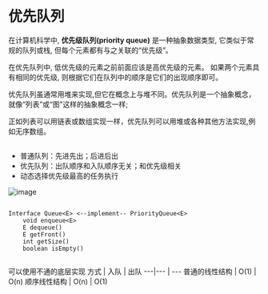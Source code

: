 # 优先队列

在计算机科学中,  **优先级队列(priority queue)** 是一种抽象数据类型, 它类似于常规的队列或栈, 但每个元素都有与之关联的“优先级”。

在优先队列中, 低优先级的元素之前前面应该是高优先级的元素。 如果两个元素具有相同的优先级, 则根据它们在队列中的顺序是它们的出现顺序即可。

优先队列虽通常用堆来实现,但它在概念上与堆不同。优先队列是一个抽象概念，就像“列表”或“图”这样的抽象概念一样; 

正如列表可以用链表或数组实现一样，优先队列可以用堆或各种其他方法实现,例如无序数组。

##
- 普通队列：先进先出；后进后出
- 优先队列：出队顺序和入队顺序无关；和优先级相关
- 动态选择优先级最高的任务执行

![image](https://zky.koocdn.com/club/picture/f0481cc5083947d1828a971271fa7dc1.jpg)
```

Interface Queue<E> <--implement-- PriorityQueue<E>
    void enqueue<E>
    E dequeue()
    E getFront()
    int getSize()
    boolean isEmpty()


```

可以使用不通的底层实现
方式 | 入队 | 出队 
---|--- | ---
普通的线性结构 | O(1) | O(n)
顺序线性结构 | O(n) | O(1)

